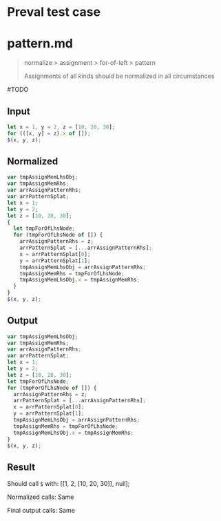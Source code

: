 # Preval test case

# pattern.md

> normalize > assignment > for-of-left > pattern
>
> Assignments of all kinds should be normalized in all circumstances

#TODO

## Input

`````js filename=intro
let x = 1, y = 2, z = [10, 20, 30];
for (([x, y] = z).x of []);
$(x, y, z);
`````

## Normalized

`````js filename=intro
var tmpAssignMemLhsObj;
var tmpAssignMemRhs;
var arrAssignPatternRhs;
var arrPatternSplat;
let x = 1;
let y = 2;
let z = [10, 20, 30];
{
  let tmpForOfLhsNode;
  for (tmpForOfLhsNode of []) {
    arrAssignPatternRhs = z;
    arrPatternSplat = [...arrAssignPatternRhs];
    x = arrPatternSplat[0];
    y = arrPatternSplat[1];
    tmpAssignMemLhsObj = arrAssignPatternRhs;
    tmpAssignMemRhs = tmpForOfLhsNode;
    tmpAssignMemLhsObj.x = tmpAssignMemRhs;
  }
}
$(x, y, z);
`````

## Output

`````js filename=intro
var tmpAssignMemLhsObj;
var tmpAssignMemRhs;
var arrAssignPatternRhs;
var arrPatternSplat;
let x = 1;
let y = 2;
let z = [10, 20, 30];
let tmpForOfLhsNode;
for (tmpForOfLhsNode of []) {
  arrAssignPatternRhs = z;
  arrPatternSplat = [...arrAssignPatternRhs];
  x = arrPatternSplat[0];
  y = arrPatternSplat[1];
  tmpAssignMemLhsObj = arrAssignPatternRhs;
  tmpAssignMemRhs = tmpForOfLhsNode;
  tmpAssignMemLhsObj.x = tmpAssignMemRhs;
}
$(x, y, z);
`````

## Result

Should call `$` with:
[[1, 2, [10, 20, 30]], null];

Normalized calls: Same

Final output calls: Same
